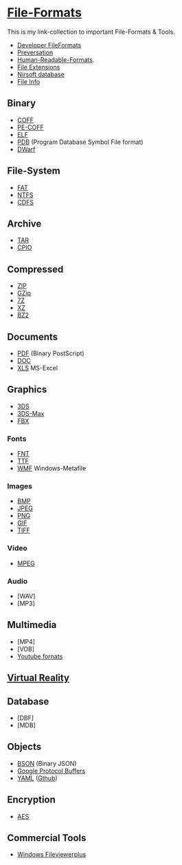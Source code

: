 # [File-Formats](https://en.wikipedia.org/wiki/List_of_file_formats)
This is my link-collection to important File-Formats & Tools.

- [Developer FileFormats](Developer-File-Formats.md)
- [Preversation](https://www.loc.gov/preservation/digital/formats/fdd/descriptions.shtml)
- [Human-Readable-Formats](Human-Readable-Formats.md).
- [File Extensions](https://www.file-extensions.org)
- [Nirsoft database](https://extension.nirsoft.net)
- [File Info](https://fileinfo.com)

## Binary
- [COFF](https://github.com/frank-lesser/dtformats/blob/master/documentation/Copy%20in%20and%20out%20(CPIO)%20archive%20format.asciidoc)
- [PE-COFF](https://docs.microsoft.com/en-us/windows/desktop/Debug/pe-format)
- [ELF]()
- [PDB](https://msdn.microsoft.com/en-us/library/windows/desktop/aa363368(v=vs.85).aspx) (Program Database Symbol File format)
- [DWarf]()

## File-System
- [FAT](http://www.ntfs.com/fat-systems.htm)
- [NTFS](https://www.ntfs.com)
- [CDFS](https://en.wikipedia.org/wiki/CDFS)

## Archive
- [TAR]()
- [CPIO]()
## Compressed
- [ZIP]()
- [GZip](https://github.com/frank-lesser/dtformats/blob/master/documentation/GZIP%20compressed%20stream%20format.asciidoc)
- [7Z](https://www.7-zip.org/7z.html)
- [XZ](https://tukaani.org/xz/format.html)
- [BZ2](https://sourceware.org/bzip2/)
## Documents
- [PDF]() (Binary PostScript)
- [DOC]()
- [XLS]() MS-Excel

## Graphics
- [3DS]()
- [3DS-Max]()
- [FBX](https://code.blender.org/2013/08/fbx-binary-file-format-specification/)

### Fonts
  - [FNT]()
  - [TTF]()
  - [WMF]() Windows-Metafile
### Images
- [BMP]()
- [JPEG]()
- [PNG]()
- [GIF]()
- [TIFF]()
### Video
- [MPEG]()
### Audio
- [WAV]
- [MP3]
## Multimedia
- [MP4]
- [VOB]
- [Youtube fornats](https://support.google.com/youtube/troubleshooter/2888402?hl=en)
## [Virtual Reality](https://www.winxdvd.com/resource/best-virtual-reality-video-formats.htm)
## Database
- [DBF]
- [MDB]
## Objects
- [BSON]() (Binary JSON)
- [Google Protocol Buffers](https://developers.google.com/protocol-buffers/)
- [YAML](https://yaml.org/) ([Gthub](https://github.com/yaml/libyaml))

## Encryption
- [AES](https://www.aescrypt.com/aes_file_format.html)

## Commercial Tools
- [Windows Fileviewerplus](https://fileviewerplus.com)